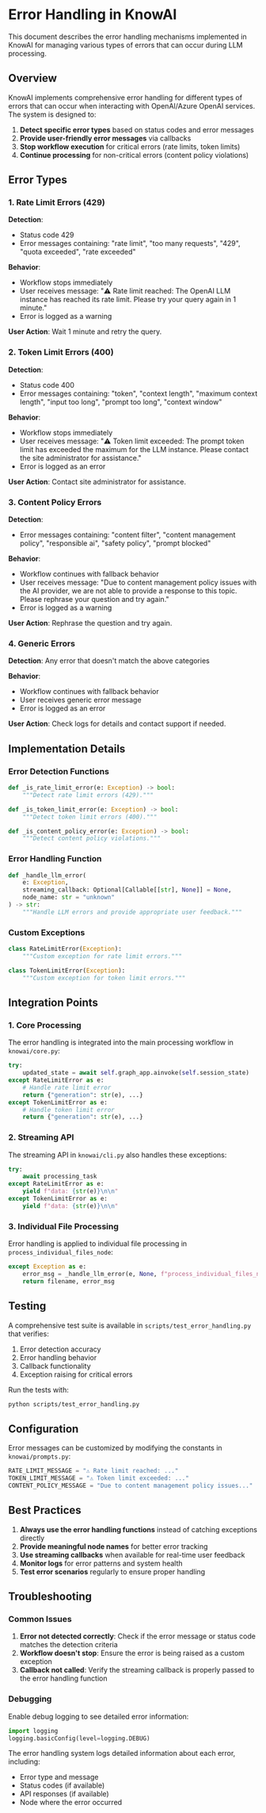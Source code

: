# Error Handling in KnowAI

This document describes the error handling mechanisms implemented in KnowAI for managing various types of errors that can occur during LLM processing.

## Overview

KnowAI implements comprehensive error handling for different types of errors that can occur when interacting with OpenAI/Azure OpenAI services. The system is designed to:

1. **Detect specific error types** based on status codes and error messages
2. **Provide user-friendly error messages** via callbacks
3. **Stop workflow execution** for critical errors (rate limits, token limits)
4. **Continue processing** for non-critical errors (content policy violations)

## Error Types

### 1. Rate Limit Errors (429)

**Detection**: 
- Status code 429
- Error messages containing: "rate limit", "too many requests", "429", "quota exceeded", "rate exceeded"

**Behavior**:
- Workflow stops immediately
- User receives message: "⚠️ Rate limit reached: The OpenAI LLM instance has reached its rate limit. Please try your query again in 1 minute."
- Error is logged as a warning

**User Action**: Wait 1 minute and retry the query.

### 2. Token Limit Errors (400)

**Detection**:
- Status code 400
- Error messages containing: "token", "context length", "maximum context length", "input too long", "prompt too long", "context window"

**Behavior**:
- Workflow stops immediately
- User receives message: "⚠️ Token limit exceeded: The prompt token limit has exceeded the maximum for the LLM instance. Please contact the site administrator for assistance."
- Error is logged as an error

**User Action**: Contact site administrator for assistance.

### 3. Content Policy Errors

**Detection**:
- Error messages containing: "content filter", "content management policy", "responsible ai", "safety policy", "prompt blocked"

**Behavior**:
- Workflow continues with fallback behavior
- User receives message: "Due to content management policy issues with the AI provider, we are not able to provide a response to this topic. Please rephrase your question and try again."
- Error is logged as a warning

**User Action**: Rephrase the question and try again.

### 4. Generic Errors

**Detection**: Any error that doesn't match the above categories

**Behavior**:
- Workflow continues with fallback behavior
- User receives generic error message
- Error is logged as an error

**User Action**: Check logs for details and contact support if needed.

## Implementation Details

### Error Detection Functions

```python
def _is_rate_limit_error(e: Exception) -> bool:
    """Detect rate limit errors (429)."""

def _is_token_limit_error(e: Exception) -> bool:
    """Detect token limit errors (400)."""

def _is_content_policy_error(e: Exception) -> bool:
    """Detect content policy violations."""
```

### Error Handling Function

```python
def _handle_llm_error(
    e: Exception, 
    streaming_callback: Optional[Callable[[str], None]] = None,
    node_name: str = "unknown"
) -> str:
    """Handle LLM errors and provide appropriate user feedback."""
```

### Custom Exceptions

```python
class RateLimitError(Exception):
    """Custom exception for rate limit errors."""

class TokenLimitError(Exception):
    """Custom exception for token limit errors."""
```

## Integration Points

### 1. Core Processing

The error handling is integrated into the main processing workflow in `knowai/core.py`:

```python
try:
    updated_state = await self.graph_app.ainvoke(self.session_state)
except RateLimitError as e:
    # Handle rate limit error
    return {"generation": str(e), ...}
except TokenLimitError as e:
    # Handle token limit error
    return {"generation": str(e), ...}
```

### 2. Streaming API

The streaming API in `knowai/cli.py` also handles these exceptions:

```python
try:
    await processing_task
except RateLimitError as e:
    yield f"data: {str(e)}\n\n"
except TokenLimitError as e:
    yield f"data: {str(e)}\n\n"
```

### 3. Individual File Processing

Error handling is applied to individual file processing in `process_individual_files_node`:

```python
except Exception as e:
    error_msg = _handle_llm_error(e, None, f"process_individual_files_node_{filename}")
    return filename, error_msg
```

## Testing

A comprehensive test suite is available in `scripts/test_error_handling.py` that verifies:

1. Error detection accuracy
2. Error handling behavior
3. Callback functionality
4. Exception raising for critical errors

Run the tests with:

```bash
python scripts/test_error_handling.py
```

## Configuration

Error messages can be customized by modifying the constants in `knowai/prompts.py`:

```python
RATE_LIMIT_MESSAGE = "⚠️ Rate limit reached: ..."
TOKEN_LIMIT_MESSAGE = "⚠️ Token limit exceeded: ..."
CONTENT_POLICY_MESSAGE = "Due to content management policy issues..."
```

## Best Practices

1. **Always use the error handling functions** instead of catching exceptions directly
2. **Provide meaningful node names** for better error tracking
3. **Use streaming callbacks** when available for real-time user feedback
4. **Monitor logs** for error patterns and system health
5. **Test error scenarios** regularly to ensure proper handling

## Troubleshooting

### Common Issues

1. **Error not detected correctly**: Check if the error message or status code matches the detection criteria
2. **Workflow doesn't stop**: Ensure the error is being raised as a custom exception
3. **Callback not called**: Verify the streaming callback is properly passed to the error handling function

### Debugging

Enable debug logging to see detailed error information:

```python
import logging
logging.basicConfig(level=logging.DEBUG)
```

The error handling system logs detailed information about each error, including:
- Error type and message
- Status codes (if available)
- API responses (if available)
- Node where the error occurred 